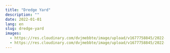 ```yaml
---
title: "Dredge Yard"
description: ""
date: 2022-01-01
lang: en
slug: dredge-yard
images:
  - https://res.cloudinary.com/dvjmebbte/image/upload/v1677758845/2022-1%20Dredge%20Yard/_C_mlap_image0_u4kxrb.jpg
  - https://res.cloudinary.com/dvjmebbte/image/upload/v1677758845/2022-1%20Dredge%20Yard/20211113_120002_vsq93g.jpg
---
```

